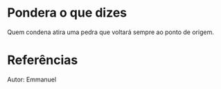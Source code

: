 # Pondera o que dizes
Quem condena atira uma pedra que voltará sempre ao ponto de origem.

# Referências
Autor: Emmanuel
